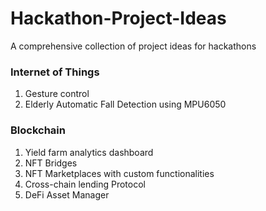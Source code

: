 # Hackathon-Project-Ideas
A comprehensive collection of project ideas for hackathons

### Internet of Things

1.  Gesture control
2.  Elderly Automatic Fall Detection using MPU6050

### Blockchain

1. Yield farm analytics dashboard
2. NFT Bridges
3. NFT Marketplaces with custom functionalities
4. Cross-chain lending Protocol
5. DeFi Asset Manager
